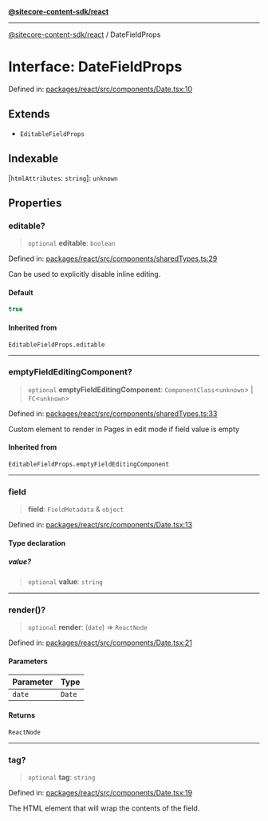 [**@sitecore-content-sdk/react**](../README.md)

***

[@sitecore-content-sdk/react](../README.md) / DateFieldProps

# Interface: DateFieldProps

Defined in: [packages/react/src/components/Date.tsx:10](https://github.com/Sitecore/xmc-jss-dev/blob/720101351f0fb188079de6af083055c123c9442b/packages/react/src/components/Date.tsx#L10)

## Extends

- `EditableFieldProps`

## Indexable

\[`htmlAttributes`: `string`\]: `unknown`

## Properties

### editable?

> `optional` **editable**: `boolean`

Defined in: [packages/react/src/components/sharedTypes.ts:29](https://github.com/Sitecore/xmc-jss-dev/blob/720101351f0fb188079de6af083055c123c9442b/packages/react/src/components/sharedTypes.ts#L29)

Can be used to explicitly disable inline editing.

#### Default

```ts
true
```

#### Inherited from

`EditableFieldProps.editable`

***

### emptyFieldEditingComponent?

> `optional` **emptyFieldEditingComponent**: `ComponentClass`\<`unknown`\> \| `FC`\<`unknown`\>

Defined in: [packages/react/src/components/sharedTypes.ts:33](https://github.com/Sitecore/xmc-jss-dev/blob/720101351f0fb188079de6af083055c123c9442b/packages/react/src/components/sharedTypes.ts#L33)

Custom element to render in Pages in edit mode if field value is empty

#### Inherited from

`EditableFieldProps.emptyFieldEditingComponent`

***

### field

> **field**: `FieldMetadata` & `object`

Defined in: [packages/react/src/components/Date.tsx:13](https://github.com/Sitecore/xmc-jss-dev/blob/720101351f0fb188079de6af083055c123c9442b/packages/react/src/components/Date.tsx#L13)

#### Type declaration

##### value?

> `optional` **value**: `string`

***

### render()?

> `optional` **render**: (`date`) => `ReactNode`

Defined in: [packages/react/src/components/Date.tsx:21](https://github.com/Sitecore/xmc-jss-dev/blob/720101351f0fb188079de6af083055c123c9442b/packages/react/src/components/Date.tsx#L21)

#### Parameters

| Parameter | Type |
| ------ | ------ |
| `date` | `Date` |

#### Returns

`ReactNode`

***

### tag?

> `optional` **tag**: `string`

Defined in: [packages/react/src/components/Date.tsx:19](https://github.com/Sitecore/xmc-jss-dev/blob/720101351f0fb188079de6af083055c123c9442b/packages/react/src/components/Date.tsx#L19)

The HTML element that will wrap the contents of the field.
